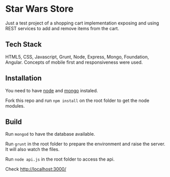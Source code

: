 # Star Wars Store

Just a test project of a shopping cart implementation exposing and using REST services to add and remove items from the cart.

## Tech Stack

HTML5, CSS, Javascript, Grunt, Node, Express, Mongo, Foundation, Angular. Concepts of mobile first and responsiveness were used.

## Installation

You need to have [node](https://nodejs.org/en/download/) and [mongo](https://www.mongodb.org/downloads) instaled.

Fork this repo and run `npm install` on the root folder to get the node modules.


## Build

Run `mongod` to have the database available.

Run `grunt` in the root folder to prepare the environment and raise the server. It will also watch the files.

Run `node api.js` in the root folder to access the api.

Check [http://localhost:3000/](http://localhost:3000/)

